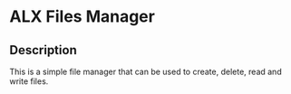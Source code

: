 # ALX Files Manager

## Description

This is a simple file manager that can be used to create, delete, read and write files.
